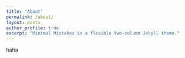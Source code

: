 ```yaml
---
title: "About"
permalink: /about/
layout: posts
author_profile: true
excerpt: "Minimal Mistakes is a flexible two-column Jekyll theme."
---
```


haha